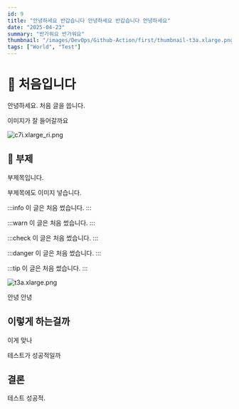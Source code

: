 ```yaml
---
id: 9
title: "안녕하세요 반갑습니다 안녕하세요 반갑습니다 안녕하세요"
date: "2025-04-23"
summary: "반가워요 반가워요"
thumbnail: "/images/DevOps/Github-Action/first/thumbnail-t3a.xlarge.png"
tags: ["World", "Test"]
---
```


# 🎨 처음입니다

안녕하세요. 처음 글을 씁니다.

이미지가 잘 들어갈까요

![c7i.xlarge_ri.png](/images/DevOps/Github-Action/first/c5ec0597-1b88-49b3-a443-2e58c95b7e3d-c7i.xlarge_ri.png)

## 🎨 부제

부제목입니다.

부제목에도 이미지 넣습니다.

:::info
이 글은 처음 썼습니다.
:::

:::warn
이 글은 처음 썼습니다.
:::

:::check
이 글은 처음 썼습니다.
:::

:::danger
이 글은 처음 썼습니다.
:::

:::tip
이 글은 처음 썼습니다.
:::

![t3a.xlarge.png](/images/DevOps/Github-Action/first/80b8d77f-5d3f-4ba4-b268-e84f152e8bf9-t3a.xlarge.png)

안녕
안녕

## 이렇게 하는걸까

이게 맞나

테스트가 성공적일까

## 결론

테스트 성공적.
